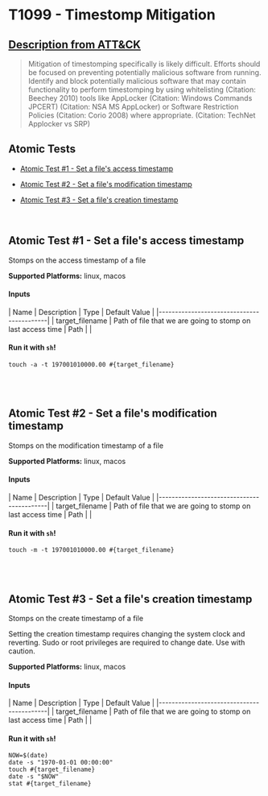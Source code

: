 # T1099 - Timestomp Mitigation
## [Description from ATT&CK](https://attack.mitre.org/wiki/Technique/T1099)
<blockquote>Mitigation of timestomping specifically is likely difficult. Efforts should be focused on preventing potentially malicious software from running. Identify and block potentially malicious software that may contain functionality to perform timestomping by using whitelisting (Citation: Beechey 2010) tools like AppLocker (Citation: Windows Commands JPCERT) (Citation: NSA MS AppLocker) or Software Restriction Policies (Citation: Corio 2008) where appropriate. (Citation: TechNet Applocker vs SRP)</blockquote>

## Atomic Tests

- [Atomic Test #1 - Set a file's access timestamp](#atomic-test-1---set-a-files-access-timestamp)

- [Atomic Test #2 - Set a file's modification timestamp](#atomic-test-2---set-a-files-modification-timestamp)

- [Atomic Test #3 - Set a file's creation timestamp](#atomic-test-3---set-a-files-creation-timestamp)


<br/>

## Atomic Test #1 - Set a file's access timestamp
Stomps on the access timestamp of a file

**Supported Platforms:** linux, macos


#### Inputs
| Name | Description | Type | Default Value | 
|-------------------------------------------|
    | target_filename | Path of file that we are going to stomp on last access time | Path | |

#### Run it with `sh`!
```
touch -a -t 197001010000.00 #{target_filename}

```
<br/>
<br/>

## Atomic Test #2 - Set a file's modification timestamp
Stomps on the modification timestamp of a file

**Supported Platforms:** linux, macos


#### Inputs
| Name | Description | Type | Default Value | 
|-------------------------------------------|
    | target_filename | Path of file that we are going to stomp on last access time | Path | |

#### Run it with `sh`!
```
touch -m -t 197001010000.00 #{target_filename}

```
<br/>
<br/>

## Atomic Test #3 - Set a file's creation timestamp
Stomps on the create timestamp of a file

Setting the creation timestamp requires changing the system clock and reverting.
Sudo or root privileges are required to change date. Use with caution.

**Supported Platforms:** linux, macos


#### Inputs
| Name | Description | Type | Default Value | 
|-------------------------------------------|
    | target_filename | Path of file that we are going to stomp on last access time | Path | |

#### Run it with `sh`!
```
NOW=$(date)
date -s "1970-01-01 00:00:00"
touch #{target_filename}
date -s "$NOW"
stat #{target_filename}

```
<br/>
